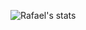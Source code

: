 ![Rafael's stats](https://github-readme-stats.vercel.app/api?username=rafaeldss&show_icons=true&theme=tokyonight)
